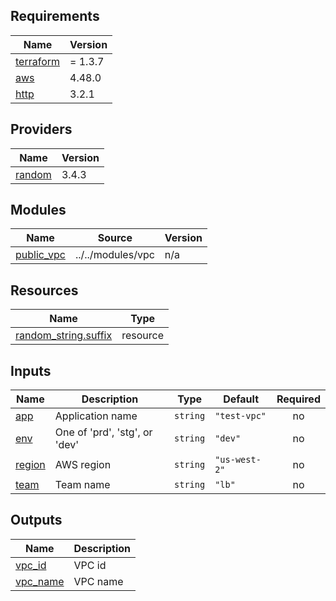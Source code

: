 ## Requirements

| Name | Version |
|------|---------|
| <a name="requirement_terraform"></a> [terraform](#requirement\_terraform) | = 1.3.7 |
| <a name="requirement_aws"></a> [aws](#requirement\_aws) | 4.48.0 |
| <a name="requirement_http"></a> [http](#requirement\_http) | 3.2.1 |

## Providers

| Name | Version |
|------|---------|
| <a name="provider_random"></a> [random](#provider\_random) | 3.4.3 |

## Modules

| Name | Source | Version |
|------|--------|---------|
| <a name="module_public_vpc"></a> [public\_vpc](#module\_public\_vpc) | ../../modules/vpc | n/a |

## Resources

| Name | Type |
|------|------|
| [random_string.suffix](https://registry.terraform.io/providers/hashicorp/random/latest/docs/resources/string) | resource |

## Inputs

| Name | Description | Type | Default | Required |
|------|-------------|------|---------|:--------:|
| <a name="input_app"></a> [app](#input\_app) | Application name | `string` | `"test-vpc"` | no |
| <a name="input_env"></a> [env](#input\_env) | One of 'prd', 'stg', or 'dev' | `string` | `"dev"` | no |
| <a name="input_region"></a> [region](#input\_region) | AWS region | `string` | `"us-west-2"` | no |
| <a name="input_team"></a> [team](#input\_team) | Team name | `string` | `"lb"` | no |

## Outputs

| Name | Description |
|------|-------------|
| <a name="output_vpc_id"></a> [vpc\_id](#output\_vpc\_id) | VPC id |
| <a name="output_vpc_name"></a> [vpc\_name](#output\_vpc\_name) | VPC name |
